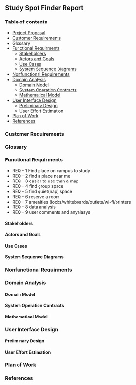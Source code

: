 ## Study Spot Finder Report

### Table of contents  
* [Project Proposal](http://cloudmytrash.com:1234/tux-proposal.html)
* [Customer Requirements](#requirements)
* [Glossary](#glossary)
* [Functional Requirments](#functional)
  * [Stakeholders](#stakeholders)
  * [Actors and Goals](#actor)
  * [Use Cases](#usecase)
  * [System Sequence Diagrams](#diagrams)
* [Nonfunctional Requirements](#nonfunctional)
* [Domain Analysis](#domain_analysis)
  * [Domain Model](#domain_model)
  * [System Operation Contracts](#contracts)
  * [Mathematical Model](#math_model)
* [User Interface Design](#ui_design)
  * [Preliminary Design](#prelim_design)
  * [User Effort Estimation](#effort)
* [Plan of Work](#plan)
* [References](#ref)

### <a name="requirements"></a>Customer Requirements

### <a name="glossary"></a>Glossary

### <a name="functional"></a>Functional Requirments
* REQ - 1 Find place on campus to study
* REQ - 2  find a place near me
* REQ - 3 easier to use than a map
* REQ - 4 find group space
* REQ - 5 find quiet(nap) space
* REQ - 6 reserve a room
* REQ - 7 amenities (locks/whiteboards/outlets/wi-fi/printers
* REQ - 8 data analysis
* REQ - 9 user comments and anyalasys


#### <a name="stakeholders"></a>Stakeholders

#### <a name="actor"></a>Actors and Goals

#### <a name="usecase"></a>Use Cases

#### <a name="diagrams"></a>System Sequence Diagrams

### <a name="nonfunctional"></a>Nonfunctional Requirments

### <a name="domain_analysis"></a>Domain Analysis

#### <a name="domain_model"></a>Domain Model

#### <a name="contracts"></a>System Operation Contracts

#### <a name="math_model"></a>Mathematical Model

### <a name="ui_design"></a>User Interface Design

#### <a name="prelim_design"></a> Preliminary Design

#### <a name="effort"></a>User Effort Estimation

### <a name="plan"></a>Plan of Work

### <a name="ref"></a>References